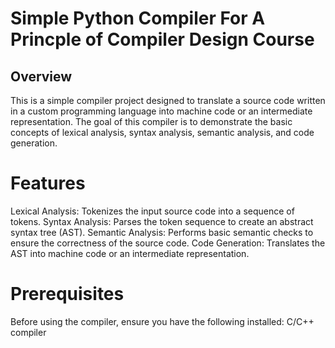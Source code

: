 # Simple Python Compiler For A Princple of Compiler Design Course
## Overview
This is a simple compiler project designed to translate a source code written in a custom programming language into machine code or an intermediate representation. The goal of this compiler is to demonstrate the basic concepts of lexical analysis, syntax analysis, semantic analysis, and code generation.

# Features
Lexical Analysis: Tokenizes the input source code into a sequence of tokens.
Syntax Analysis: Parses the token sequence to create an abstract syntax tree (AST).
Semantic Analysis: Performs basic semantic checks to ensure the correctness of the source code.
Code Generation: Translates the AST into machine code or an intermediate representation.

# Prerequisites
Before using the compiler, ensure you have the following installed:
C/C++ compiler